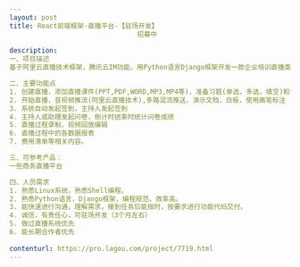 ```yaml
---                
layout: post       
title: React前端框架-直播平台-【驻场开发】
                                招募中
           
description: 
一、项目描述
基于阿里云直播技术框架，腾讯云IM功能，用Python语言Django框架开发一款企业培训直播类的网站。【驻场开发】

二、主要功能点
1. 创建直播，添加直播课件(PPT,PDF,WORD,MP3,MP4等)，准备习题(单选，多选，填空)和设置分数，设置其他参数
2. 开始直播，音视频推流(阿里云直播技术),多路混流推送，演示文档，白板，使用画笔标注
3. 系统自动发起签到，主持人发起签到
4. 主持人或助理发起问卷，倒计时结束时统计问卷成绩
5. 直播过程录制，视频回放编辑
6. 直播过程中的各数据报表
7. 费用清单等相关内容。

三、可参考产品：
一些商务直播平台

四、人员需求
1. 熟悉Linux系统，熟悉Shell编程。
2. 熟悉Python语言，Django框架，编程规范，效率高。
3. 能快速进行沟通，理解需求，接到任务后能按时，按要求进行功能代码交付。
4. 诚信，有责任心，可驻场开发（3个月左右）
5. 做过直播系统优先
6. 能长期合作者优先
     
contenturl: https://pro.lagou.com/project/7719.html      
---                 
```

